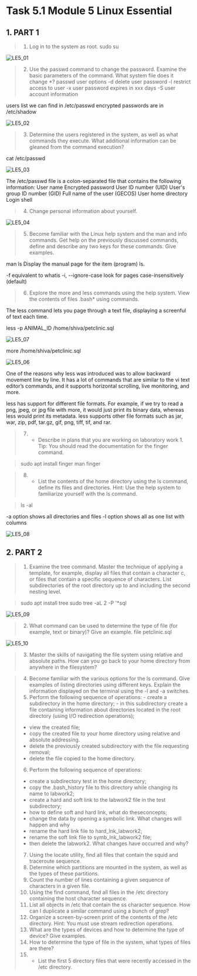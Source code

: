 # Task 5.1 Module 5 Linux Essential

## 1. PART 1
>1) Log in to the system as root.
> sudo su

![LE5_01](./images/5.1_01.png)

>2) Use the passwd command to change the password. Examine the basic parameters of the command. What system file does it change *?
>passwd <options> user
>options
-d delete user password
-l restrict access to user
-x user password expires in xxx days
-S user account information

users list we can find in /etc/passwd
encrypted passwords are in /etc/shadow

![LE5_02](./images/5.1_02.png)

>3) Determine the users registered in the system, as well as what commands they execute. What additional information can be gleaned from the command execution?

cat /etc/passwd

![LE5_03](./images/5.1_03.png)

The /etc/passwd file is a colon-separated file that contains the following information:
User name
Encrypted password
User ID number (UID)
User's group ID number (GID)
Full name of the user (GECOS)
User home directory
Login shell

>4) Change personal information about yourself.

![LE5_04](./images/5.1_04.png)

>5) Become familiar with the Linux help system and the man and info commands. Get help on the previously discussed commands, define and describe any two keys for these commands. Give examples.

man ls
    Display the manual page for the item (program) ls.

-f
	equivalent to whatis
-i, --ignore-case
	look for pages case-insensitively (default)

>6) Explore the more and less commands using the help system. View the contents of files .bash* using commands.

The less command lets you page through a text file, displaying a screenful of text each time.

less -p ANIMAL_ID /home/shiva/petclinic.sql

![LE5_07](./images/5.1_07.png)

more /home/shiva/petclinic.sql

![LE5_06](./images/5.1_06.png)


One of the reasons why less was introduced was to allow backward movement line by line. It has a lot of commands that are similar to the vi text editor’s commands, and it supports horizontal scrolling, live monitoring, and more.

less has support for different file formats. For example, if we try to read a png, jpeg, or jpg file with more, it would just print its binary data, whereas less would print its metadata.
less supports other file formats such as jar, war, zip, pdf, tar.gz, gif, png, tiff, tif, and rar.

>7) * Describe in plans that you are working on laboratory work 1. Tip: You should read the documentation for the finger command.

>sudo apt install finger
>man finger

>8) * List the contents of the home directory using the ls command, define its files and directories. Hint: Use the help system to familiarize yourself with the ls command.

>ls -al

-a option shows all directories and files
-l option shows all as one list with columns

![LE5_08](./images/5.1_08.png)


## 2. PART 2

>1) Examine the tree command. Master the technique of applying a template, for example, display all files that contain a character c, or files that contain a specific sequence of characters. List subdirectories of the root directory up to and including the second nesting level.

>sudo apt  install tree
>sudo tree -aL 2 -P '*sql

![LE5_09](./images/5.1_09.png)

>2) What command can be used to determine the type of file (for example, text or binary)? Give an example.
> file petclinic.sql

![LE5_10](./images/5.1_10.png)

>3) Master the skills of navigating the file system using relative and absolute paths. How can you go back to your home directory from anywhere in the filesystem?



>4) Become familiar with the various options for the ls command. Give examples of listing directories using different keys. Explain the information displayed on the terminal using the -l and -a switches.
>5) Perform the following sequence of operations: - create a subdirectory in the home directory; - in this subdirectory create a file containing information about directories located in the root directory (using I/O redirection operations);
>- view the created file;
>- copy the created file to your home directory using relative and absolute addressing.
>- delete the previously created subdirectory with the file requesting removal;
>- delete the file copied to the home directory.
>6) Perform the following sequence of operations:
>- create a subdirectory test in the home directory;
>- copy the .bash_history file to this directory while changing its name to labwork2;
>- create a hard and soft link to the labwork2 file in the test subdirectory;
>- how to define soft and hard link, what do theseconcepts;
>- change the data by opening a symbolic link. What changes will happen and why
>- rename the hard link file to hard_lnk_labwork2;
>- rename the soft link file to symb_lnk_labwork2 file;
>- then delete the labwork2. What changes have occurred and why?
>7) Using the locate utility, find all files that contain the squid and traceroute sequence.
>8) Determine which partitions are mounted in the system, as well as the types of these partitions.
>9) Count the number of lines containing a given sequence of characters in a given file.
>10) Using the find command, find all files in the /etc directory containing the host character sequence.
>11) List all objects in /etc that contain the ss character sequence. How can I duplicate a similar command using a bunch of grep?
>12) Organize a screen-by-screen print of the contents of the /etc directory. Hint: You must use stream redirection operations.
>13) What are the types of devices and how to determine the type of device? Give examples.
>14) How to determine the type of file in the system, what types of files are there?
>15) * List the first 5 directory files that were recently accessed in the /etc directory.

